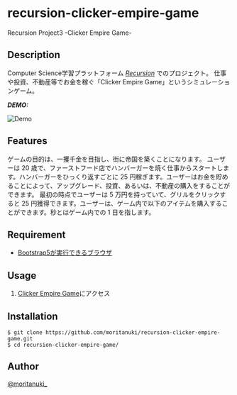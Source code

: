 # recursion-clicker-empire-game
Recursion Project3 -Clicker Empire Game-

## Description
 
Computer Science学習プラットフォーム [*Recursion*](https://recursionist.io/) でのプロジェクト。
仕事や投資、不動産等でお金を稼ぐ「Clicker Empire Game」というシミュレーションゲーム。
 
***DEMO:***
 
![Demo](https://raw.github.com/wiki/moritanuki/recursion-clicker-empire-game/images/clicker-empire-game_demo.gif)
 
## Features
 
ゲームの目的は、一攫千金を目指し、街に帝国を築くことになります。
ユーザーは 20 歳で、ファーストフード店でハンバーガーを焼く仕事からスタートします。ハンバーガーをひっくり返すごとに 25 円稼ぎます。ユーザーはお金を貯めることによって、アップグレード、投資、あるいは、不動産の購入をすることができます。
最初の時点でユーザーは 5 万円を持っていて、グリルをクリックすると 25 円獲得できます。ユーザーは、ゲーム内で以下のアイテムを購入することができます。秒とはゲーム内での 1 日を指します。
 
## Requirement
 
- [Bootstrap5が実行できるブラウザ](https://github.com/twbs/bootstrap/blob/v5.0.0-beta1/.browserslistrc)
 
## Usage
 
1. [Clicker Empire Game](https://moritanuki.github.io/recursion-clicker-empire-game/)にアクセス
 
## Installation
 
```
$ git clone https://github.com/moritanuki/recursion-clicker-empire-game.git
$ cd recursion-clicker-empire-game/
```
 
## Author
 
[@moritanuki_](https://twitter.com/moritanuki_)